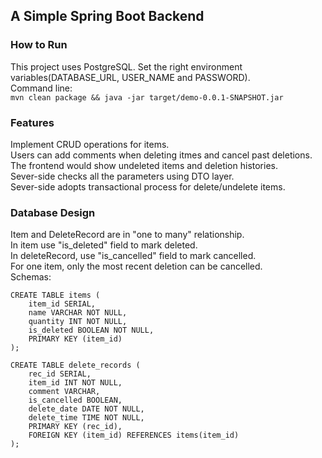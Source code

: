 ## A Simple Spring Boot Backend ##
### How to Run ####
This project uses PostgreSQL.
Set the right environment variables(DATABASE\_URL, USER\_NAME and PASSWORD).  
Command line:    
```mvn clean package && java -jar target/demo-0.0.1-SNAPSHOT.jar```


### Features ###
Implement CRUD operations for items.  
Users can add comments when deleting itmes and cancel past deletions.  
The frontend would show undeleted items and deletion histories.  
Sever-side checks all the parameters using DTO layer.  
Sever-side adopts transactional process for delete/undelete items.


### Database Design ###
Item and DeleteRecord are in "one to many" relationship.  
In item use "is\_deleted" field to mark deleted.   
In deleteRecord, use "is\_cancelled" field to mark cancelled.  
For one item, only the most recent deletion can be cancelled.  
Schemas:  
```
CREATE TABLE items (  
    item_id SERIAL,  
    name VARCHAR NOT NULL,
    quantity INT NOT NULL,
    is_deleted BOOLEAN NOT NULL,
    PRIMARY KEY (item_id)
);
```  
```  
CREATE TABLE delete_records (
    rec_id SERIAL,
    item_id INT NOT NULL,
    comment VARCHAR,
    is_cancelled BOOLEAN,
    delete_date DATE NOT NULL,
    delete_time TIME NOT NULL,
    PRIMARY KEY (rec_id),
    FOREIGN KEY (item_id) REFERENCES items(item_id)
);
```